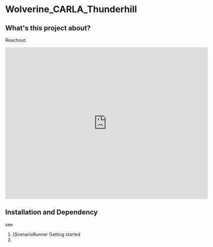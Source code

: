 # Wolverine_CARLA_Thunderhill

## What's this project about?



Reachout:

<iframe
    width="640"
    height="480"
    src="https://www.youtube.com/watch?v=YxHcJTs2Sxk"
    frameborder="0"
    allow="autoplay; encrypted-media"
    allowfullscreen
>
</iframe>



## Installation and Dependency
see

1. [ScenarioRunner Getting started
2. [](https://github.com/carla-simulator/scenario_runner/blob/master/Docs/getting_scenariorunner.md)

